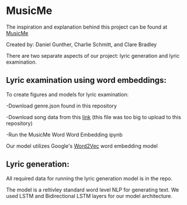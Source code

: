 # MusicMe
The inspiration and explanation behind this project can be found at [MusicMe](https://medium.com/@dgunther613/musicme-7fdb37a6fc97)

Created by: Daniel Gunther, Charlie Schmitt, and Clare Bradley

There are two separate aspects of our project: lyric generation and lyric examination.

## Lyric examination using word embeddings:

To create figures and models for lyric examination:

-Download genre.json found in this repository

-Download song data from this [link](https://www.kaggle.com/datasets/edenbd/150k-lyrics-labeled-with-spotify-valence) (this file was too big to upload to this repository)

-Run the MusicMe Word Word Embedding ipynb

Our model utilizes Google's [Word2Vec](https://code.google.com/archive/p/word2vec/) word embedding model

## Lyric generation:

All required data for running the lyric generation model is in the repo.

The model is a reltivley standard word level NLP for generating text. We used LSTM and Bidirectional LSTM layers for our model architecture.
